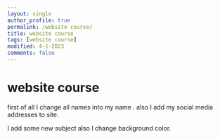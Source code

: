```yaml
---
layout: single
author_profile: true
permalink: /website course/
title: website course
tags: [website course]
modified: 4-1-2023
comments: false
---
```



# website course

first of all I change all names  into my name . also I add my social media addresses  to site.

I add some new subject  also I change background color.